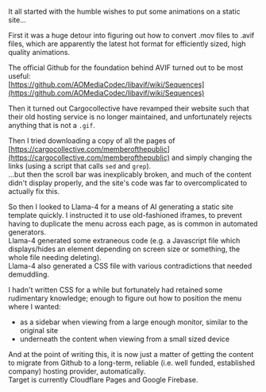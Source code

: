 It all started with the humble wishes to put some animations on a static site...

First it was a huge detour into figuring out how to convert .mov files to .avif files, which are apparently the latest hot format for efficiently sized, high quality animations.

The official Github for the foundation behind AVIF turned out to be most useful:<br>
[https://github.com/AOMediaCodec/libavif/wiki/Sequences](https://github.com/AOMediaCodec/libavif/wiki/Sequences)

Then it turned out Cargocollective have revamped their website such that their old hosting service is no longer maintained, and unfortunately rejects anything that is not a `.gif`.

Then I tried downloading a copy of all the pages of [https://cargocollective.com/memberofthepublic](https://cargocollective.com/memberofthepublic) and simply changing the links (using a script that calls `sed` and `grep`).<br>
...but then the scroll bar was inexplicably broken, and much of the content didn't display properly, and the site's code was far to overcomplicated to actually fix this.

So then I looked to Llama-4 for a means of AI generating a static site template quickly. I instructed it to use old-fashioned iframes, to prevent having to duplicate the menu across each page, as is common in automated generators.<br>
Llama-4 generated some extraneous code (e.g. a Javascript file which displays/hides an element depending on screen size or something, the whole file needing deleting).<br>
Llama-4 also generated a CSS file with various contradictions that needed demuddling.

I hadn't written CSS for a while but fortunately had retained some rudimentary knowledge; enough to figure out how to position the menu where I wanted:
- as a sidebar when viewing from a large enough monitor, similar to the original site
- underneath the content when viewing from a small sized device

And at the point of writing this, it is now just a matter of getting the content to migrate from Github to a long-term, reliable (i.e. well funded, established company) hosting provider, automatically.<br>
Target is currently Cloudflare Pages and Google Firebase.
